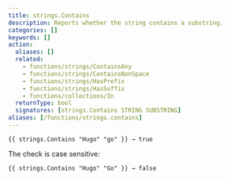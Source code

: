 ```yaml
---
title: strings.Contains
description: Reports whether the string contains a substring.
categories: []
keywords: []
action:
  aliases: []
  related:
    - functions/strings/ContainsAny
    - functions/strings/ContainsNonSpace
    - functions/strings/HasPrefix
    - functions/strings/HasSuffix
    - functions/collections/In
  returnType: bool
  signatures: [strings.Contains STRING SUBSTRING]
aliases: [/functions/strings.contains]
---
```


```go-html-template
{{ strings.Contains "Hugo" "go" }} → true
```

The check is case sensitive:

```go-html-template
{{ strings.Contains "Hugo" "Go" }} → false
```
